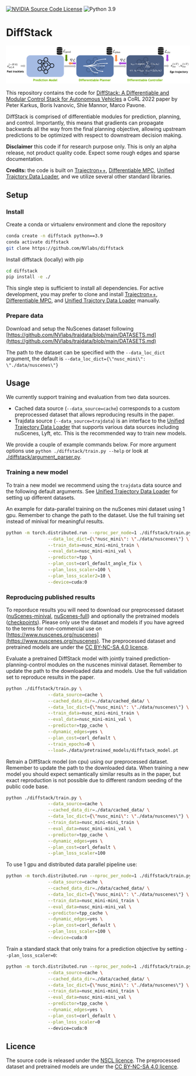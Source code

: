 [![NVIDIA Source Code License](https://img.shields.io/badge/license-NSCL-blue.svg)](https://github.com/NVlabs/diffstack/blob/main/LICENSE.txt)
![Python 3.9](https://img.shields.io/badge/python-3.9-green.svg)

# DiffStack

![drawing](diffstack_modules.png)

This repository contains the code for [DiffStack: A Differentiable and Modular Control Stack for Autonomous Vehicles](https://openreview.net/forum?id=teEnA3L4aRe) a CoRL 2022 paper by Peter Karkus, Boris Ivanovic, Shie Mannor, Marco Pavone.

DiffStack is comprised of differentiable modules for prediction, planning, and control.
Importantly, this means that gradients can propagate backwards all the way from the final planning
objective, allowing upstream predictions to be optimized with respect to downstream decision making.

**Disclaimer** this code if for research purpose only. This is only an alpha release, not product quality code. Expect some rough edges and sparse documentation.

**Credits:** the code is built on [Trajectron++](https://github.com/StanfordASL/Trajectron-plus-plus), [Differentiable MPC](https://github.com/locuslab/mpc.pytorch), [Unified Trajctory Data Loader](https://github.com/NVlabs/trajdata), and we utilize several other standard libraries.

## Setup

### Install

Create a conda or virtualenv environment and clone the repository

```bash
conda create -n diffstack python==3.9
conda activate diffstack
git clone https://github.com/NVlabs/diffstack
```

Install diffstack (locally) with pip

```bash
cd diffstack
pip install -e ./
```

This single step is sufficient to install all dependencies. For active development, you may prefer to clone and install [Trajectron++](https://github.com/StanfordASL/Trajectron-plus-plu), [Differentiable MPC](https://github.com/locuslab/mpc.pytorch), and [Unified Trajctory Data Loader](https://github.com/NVlabs/trajdata) manually.


### Prepare data

Download and setup the NuScenes dataset following [https://github.com/NVlabs/trajdata/blob/main/DATASETS.md](https://github.com/NVlabs/trajdata/blob/main/DATASETS.md)

The path to the dataset can be specified with the `--data_loc_dict` argument, the default is `--data_loc_dict={\"nusc_mini\": \"./data/nuscenes\"}`

## Usage

We currently support training and evaluation from two data sources.

- Cached data source (`--data_source=cache`) corresponds to a custom preprocessed dataset that allows reproducing results in the paper.
- Trajdata source (`--data_source=trajdata`) is an interface to the [Unified Trajectory Data Loader](https://github.com/NVlabs/trajdata) that supports various data sources including nuScenes, Lyft, etc. This is the recommended way to train new models.

We provide a couple of example commands below. For more argument options use `python ./diffstack/train.py --help` or look at [./diffstack/argument_parser.py](diffstack/argument_parser.py).


### Training a new model

To train a new model we recommend using the `trajdata` data source and the following default arguments. See [Unified Trajectory Data Loader](https://github.com/NVlabs/trajdata) for setting up different datasets.

An example for data-parallel training on the nuScenes mini dataset using 1 gpu. Remember to change the path to the dataset. Use the full training set instead of minival for meaningful results.

```bash
python -m torch.distributed.run --nproc_per_node=1 ./diffstack/train.py \
                --data_loc_dict={\"nusc_mini\": \"./data/nuscenes\"} \
                --train_data=nusc_mini-mini_train \
                --eval_data=nusc_mini-mini_val \
                --predictor=tpp \
                --plan_cost=corl_default_angle_fix \
                --plan_loss_scaler=100 \
                --plan_loss_scaler2=10 \
                --device=cuda:0
```

### Reproducing published results

To reporduce results you will need to download our preprocessed dataset ([nuScenes-minival](https://drive.google.com/drive/folders/1jhxNQMWCkVpdDUhAuvYZ2rihT67j77o0?usp=share_link), [nuScenes-full](https://drive.google.com/drive/folders/1xq7OJG5k796_SFsb6j6g7O2e5kc85z51?usp=share_link)) and optionally the pretrained models ([checkpoints](https://drive.google.com/drive/folders/18X4i_gsj72kBkpMGT6Psp3svaqR6yU8d?usp=sharing)). Please only use the dataset and models if you have agreed to the terms for non-commercial use on [https://www.nuscenes.org/nuscenes](https://www.nuscenes.org/nuscenes). The preprocessed dataset and pretrained models are under the [CC BY-NC-SA 4.0 licence](https://creativecommons.org/licenses/by-nc-sa/4.0/legalcode). 

Evaluate a pretrained DiffStack model with jointly trained prediction-planning-control modules on the nuscenes minival dataset. Remember to update the path to the downloaded data and models. Use the full validation set to reproduce results in the paper.

```bash
python ./diffstack/train.py \
                --data_source=cache \
                --cached_data_dir=./data/cached_data/ \
                --data_loc_dict={\"nusc_mini\": \"./data/nuscenes\"} \
                --train_data=nusc_mini-mini_train \
                --eval_data=nusc_mini-mini_val \
                --predictor=tpp_cache \
                --dynamic_edges=yes \
                --plan_cost=corl_default \
                --train_epochs=0 \
                --load=./data/pretrained_models/diffstack_model.pt
```

Retrain a DiffStack model (on cpu) using our preprocessed dataset.  Remember to update the path to the downloaded data. When training a new model you should expect semantically similar results as in the paper, but exact reproduction is not possible due to different random seeding of the public code base.

```bash
python ./diffstack/train.py \
                --data_source=cache \
                --cached_data_dir=./data/cached_data/ \
                --data_loc_dict={\"nusc_mini\": \"./data/nuscenes\"} \
                --train_data=nusc_mini-mini_train \
                --eval_data=nusc_mini-mini_val \
                --predictor=tpp_cache \
                --dynamic_edges=yes \
                --plan_cost=corl_default \
                --plan_loss_scaler=100 
```

To use 1 gpu and distributed data parallel pipeline use:

```bash
python -m torch.distributed.run --nproc_per_node=1 ./diffstack/train.py \
                --data_source=cache \
                --cached_data_dir=./data/cached_data/ \
                --data_loc_dict={\"nusc_mini\": \"./data/nuscenes\"} \
                --train_data=nusc_mini-mini_train \
                --eval_data=nusc_mini-mini_val \
                --predictor=tpp_cache \
                --dynamic_edges=yes \
                --plan_cost=corl_default \
                --plan_loss_scaler=100 \
                --device=cuda:0
```

Train a standard stack that only trains for a prediction objective by setting `--plan_loss_scaler=0`:

```bash
python -m torch.distributed.run --nproc_per_node=1 ./diffstack/train.py \
                --data_source=cache \
                --cached_data_dir=./data/cached_data/ \
                --data_loc_dict={\"nusc_mini\": \"./data/nuscenes\"} \
                --train_data=nusc_mini-mini_train \
                --eval_data=nusc_mini-mini_val \
                --predictor=tpp_cache \
                --dynamic_edges=yes \
                --plan_cost=corl_default \
                --plan_loss_scaler=0 
                --device=cuda:0
```

## Licence

The source code is released under the [NSCL licence](https://github.com/NVlabs/diffstack/blob/main/LICENSE.txt). The preprocessed dataset and pretrained models are under the [CC BY-NC-SA 4.0 licence](https://creativecommons.org/licenses/by-nc-sa/4.0/legalcode).
